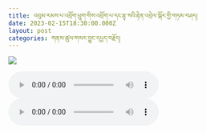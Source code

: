 ```yaml
---
title: འབུམ་རམས་པ་འབྲོག་ཕྲུག་གིས་འབྲོག་པ་དང་རྩྭ་སའི་རྟེན་འབྲེལ་སྐོར་གྱི་གཏམ་བཤད།
date: 2023-02-15T18:30:00.000Z
layout: post
categories: གནས་ཚུལ་གསར་བྱུང་དཔྱད་བརྗོད།
---
```


![](/assetshttps://trimleng.org/wp-content/uploads/2023/02/dokpatsasa.jpg)

<audio controls src="https://trimleng.org/wp-content/uploads/2023/02/getvoice1.mp3"></audio> <audio controls src="https://trimleng.org/wp-content/uploads/2023/02/getvoice2.mp3">
